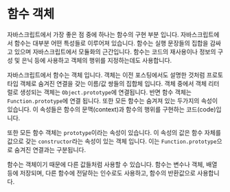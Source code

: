 # 함수 객체

자바스크립트에서 가장 좋은 점 중에 하나는 함수의 구현 부분 입니다. 자바스크립트에서 함수는 대부분 어떤 특성들로 이루어져 있습니다. 함수는 실행 문장들의 집합을 감싸고 있으며 자바스크립트에서 모듈화의 근간입니다. 함수는 코드의 재사용이나 정보의 구성 및 은닉 등에 사용하고 객체의 행위를 지정하는데도 사용합니다.

자바스크립트에서 함수는 객체 입니다. 객체는 이전 포스팅에서도 설명한 것처럼 프로토타입 객체로 숨겨진 연결을 갖는 이름/값 쌍들의 집합체 입니다. 객체 중에서 객체 리터럴로 생성되는 객체는 `Object.prototype`에 연결됩니다. 반면 함수 객체는 `Function.prototype`에 연결 됩니다. 또한 모든 함수는 숨겨져 있는 두가지의 속성이 있습니다. 이 속성들은 함수의 문맥(context)과 함수의 행위를 구현하는 코드(code)입니다.

또한 모든 함수 객체는 `prototype`이라는 속성이 있습니다. 이 속성의 값은 함수 자체를 값으로 갖는 `constructor`라는 속성이 있는 객체 입니다. 이는 `Function.prototype`으로 숨겨진 연결과는 구분됩니다.

함수는 객체이기 때문에 다른 값들처럼 사용할 수 있습니다. 함수는 변수나 객체, 배열 등에 저장되며, 다른 함수에 전달하는 인수로도 사용하고, 함수의 반환값으로 사용합니다.
